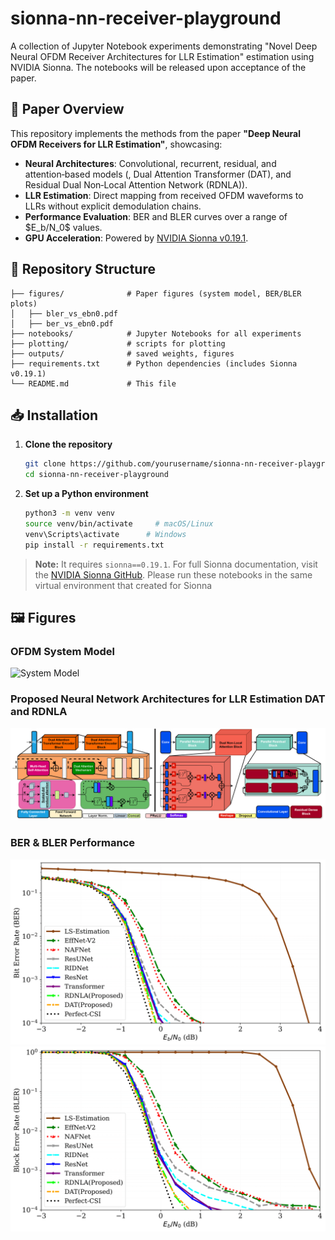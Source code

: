 # sionna-nn-receiver-playground

A collection of Jupyter Notebook experiments demonstrating "Novel Deep Neural OFDM Receiver Architectures for LLR Estimation" estimation using NVIDIA Sionna.
The notebooks will be released upon acceptance of the paper.
## 📖 Paper Overview

This repository implements the methods from the paper **"Deep Neural OFDM Receivers for LLR Estimation"**, showcasing:

* **Neural Architectures**: Convolutional, recurrent, residual, and attention‑based models (, Dual Attention Transformer (DAT), and Residual Dual Non‑Local Attention Network (RDNLA)).
* **LLR Estimation**: Direct mapping from received OFDM waveforms to LLRs without explicit demodulation chains.
* **Performance Evaluation**: BER and BLER curves over a range of \$E\_b/N\_0\$ values.
* **GPU Acceleration**: Powered by [NVIDIA Sionna v0.19.1](https://github.com/NVlabs/sionna).

## 📂 Repository Structure

```
├── figures/              # Paper figures (system model, BER/BLER plots)
│   ├── bler_vs_ebn0.pdf
│   ├── ber_vs_ebn0.pdf
├── notebooks/            # Jupyter Notebooks for all experiments
├── plotting/             # scripts for plotting
├── outputs/              # saved weights, figures 
├── requirements.txt      # Python dependencies (includes Sionna v0.19.1)
└── README.md             # This file
```

## 📥 Installation

1. **Clone the repository**

   ```bash
   git clone https://github.com/yourusername/sionna-nn-receiver-playground.git
   cd sionna-nn-receiver-playground
   ```

2. **Set up a Python environment**

   ```bash
   python3 -m venv venv
   source venv/bin/activate     # macOS/Linux
   venv\Scripts\activate      # Windows
   pip install -r requirements.txt
   ```

> **Note:** It requires `sionna==0.19.1`. For full Sionna documentation, visit the [NVIDIA Sionna GitHub](https://github.com/nvidia/sionna). Please run these notebooks in the same virtual environment that created for Sionna


## 🖼️ Figures

### OFDM System Model

![System Model](figures/system-model.png)

### Proposed Neural Network Architectures for LLR Estimation DAT and RDNLA

![Architecture](figures/dl-diagrams.png)

### BER & BLER Performance
![Results](figures/ber_vs_ebn0.png)
![Results](figures/bler_vs_ebn0.png)


